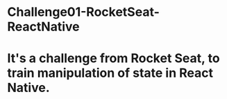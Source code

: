 ﻿# Challenge01-RocketSeat-ReactNative
# It's a challenge from Rocket Seat, to train manipulation of state in React Native.
